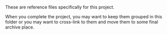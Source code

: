 
These are reference files specifically for this project.

When you complete the project, you may want to keep them grouped in this folder or you may want to cross-link to them and move them to some final archive place.
